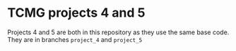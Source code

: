 # TCMG projects 4 and 5

Projects 4 and 5 are both in this repository as they use the same base code. They are in branches `project_4` and `project_5`
